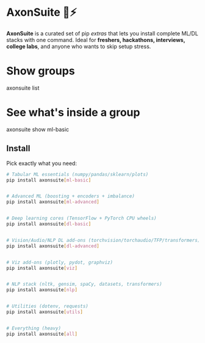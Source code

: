 # AxonSuite 🧠⚡


**AxonSuite** is a curated set of pip *extras* that lets you install complete ML/DL stacks with one command. Ideal for **freshers, hackathons, interviews, college labs**, and anyone who wants to skip setup stress.

# Show groups
axonsuite list


# See what's inside a group
axonsuite show ml-basic


## Install


Pick exactly what you need:


```bash
# Tabular ML essentials (numpy/pandas/sklearn/plots)
pip install axonsuite[ml-basic]


# Advanced ML (boosting + encoders + imbalance)
pip install axonsuite[ml-advanced]


# Deep learning cores (TensorFlow + PyTorch CPU wheels)
pip install axonsuite[dl-basic]


# Vision/Audio/NLP DL add‑ons (torchvision/torchaudio/TFP/transformers)
pip install axonsuite[dl-advanced]


# Viz add‑ons (plotly, pydot, graphviz)
pip install axonsuite[viz]


# NLP stack (nltk, gensim, spaCy, datasets, transformers)
pip install axonsuite[nlp]


# Utilities (dotenv, requests)
pip install axonsuite[utils]


# Everything (heavy)
pip install axonsuite[all]